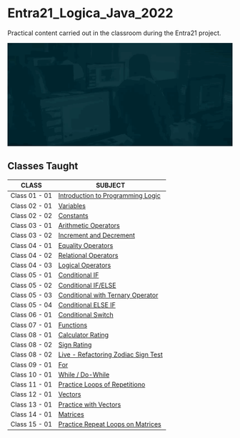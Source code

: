 # Entra21_Logica_Java_2022
Practical content carried out in the classroom during the Entra21 project.

![Gif Entra21](./gif/entra21.gif)

## Classes Taught

| CLASS | SUBJECT |
|------|---------|
|Class 01 - 01|[Introduction to Programming Logic](https://oliota.com/curso_detalhe/entra21-21-04-2022-logica-programacao/1649354372149)
|Class 02 - 01|[Variables](./Aula02%20-%2001%20-%20Variaveis/)
|Class 02 - 02|[Constants](./Aula02%20-%2002%20-%20Constantes/)
|Class 03 - 01|[Arithmetic Operators](./Aula03%20-%2001%20-%20OperadoresAritimeticos/)
|Class 03 - 02|[Increment and Decrement](./Aula03%20-%2002%20-%20IncrementoDecremento/)
|Class 04 - 01|[Equality Operators](./Aula04%20-%2001%20-%20OperadoresDeIgualdade/)
|Class 04 - 02|[Relational Operators](./Aula04%20-%2002%20-%20OperadoresRelacionais/)
|Class 04 - 03|[Logical Operators](./Aula04%20-%2003%20-%20OperadoresLogicos/)
|Class 05 - 01|[Conditional IF](./Aula05%20-%2001%20-%20If/)
|Class 05 - 02|[Conditional IF/ELSE](./Aula05%20-%2002%20-%20ifElse/)
|Class 05 - 03|[Conditional with Ternary Operator](./Aula05%20-%2003%20-%20operadorTernario/)
|Class 05 - 04|[Conditional ELSE IF](./Aula05%20-%2004%20-%20elseIf/)
|Class 06 - 01|[Conditional Switch](./Aula06%20-%2001%20-%20switch/)
|Class 07 - 01|[Functions](./Aula07%20-%2001%20-%20Funcoes/)
|Class 08 - 01|[Calculator Rating](./Aula08%20-%20AvaliacaoCalculadora/)
|Class 08 - 02|[Sign Rating](./Aula08%20-%20AvaliacaoSigno/)
|Class 08 - 02|[Live - Refactoring Zodiac Sign Test](./Aula08%20-%20LiveRevisaoAvaliacaoSigno/)
|Class 09 - 01|[For](./Aula09%20-%2001%20-%20For/)
|Class 10 - 01|[While / Do-While](./Aula10%20-%2001%20-%20while/)
|Class 11 - 01|[Practice Loops of Repetitiono](./Aula11%20-%2001%20-%20PraticaEmSala/)
|Class 12 - 01|[Vectors](./Aula12%20-%2001%20-%20Vetores/)
|Class 13 - 01|[Practice with Vectors](./Aula13%20-%2001%20-%20LoopEmVetores/)
|Class 14 - 01|[Matrices](./Aula14%20-%2001%20-%20Matrizes/)
|Class 15 - 01|[Practice Repeat Loops on Matrices](./Aula15%20-%2001%20-%20ExercicioComMatrizes/)